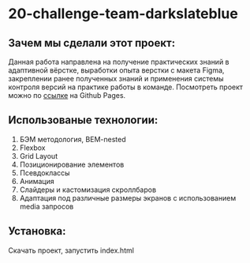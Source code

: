 # 20-challenge-team-darkslateblue

## Зачем мы сделали этот проект:
Данная работа направлена на получение практических знаний в адаптивной вёрстке, выработки опыта верстки с макета Figma, закреплении ранее полученных знаний и применения системы контроля версий на практике работы в команде.
Посмотреть проект можно по [ссылке](https://nosdmitry.github.io/keanu/index.html) на Github Pages.

## Использованые технологии:
1. БЭМ методология, BEM-nested
2. Flexbox
3. Grid Layout
4. Позиционирование элементов
5. Псевдоклассы
6. Анимация
7. Слайдеры и кастомизация скроллбаров
8. Адаптация под различные размеры экранов с использованием media запросов

## Установка:
Скачать проект, запустить index.html
